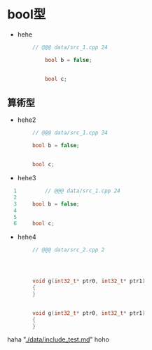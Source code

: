 # bool型
* hehe

```.cpp
        // @@@ data/src_1.cpp 24

            bool b = false;


            bool c;
```

## 算術型
* hehe2

```.cpp
        // @@@ data/src_1.cpp 24

        bool b = false;


        bool c;
```

* hehe3

```.cpp
  1         // @@@ data/src_1.cpp 24
  2 
  3     bool b = false;
  4 
  5 
  6     bool c;
```

* hehe4

```.cpp
        // @@@ data/src_2.cpp 2




        void g(int32_t* ptr0, int32_t* ptr1)
        {
        }

```

```.cpp

        void g(int32_t* ptr0, int32_t* ptr1)
        {
        }

```

haha "[./data/include_test.md](---)" hoho


